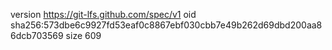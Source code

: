 version https://git-lfs.github.com/spec/v1
oid sha256:573dbe6c9927fd53eaf0c8867ebf030cbb7e49b262d69dbd200aa86dcb703569
size 609
